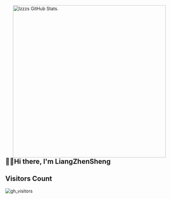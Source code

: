 <picture>
    <source media="(prefers-color-scheme: dark)" srcset="https://github-stats.liuli.lol/api?username=Lzzzs&theme=vue-dark&show_icons=true&include_all_commits=true&count_private=true">
    <img alt="lzzzs GitHub Stats." align="right" width="480px" src="https://github-stats.liuli.lol/api?username=Lzzzs&theme=vue&show_icons=true&include_all_commits=true&count_private=true">
</picture>

## 👋🏻Hi there, I'm LiangZhenSheng


## Visitors Count
![gh_visitors](https://profile-counter.glitch.me/lzzzs/count.svg)
